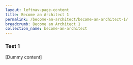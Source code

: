 ```yaml
---
layout: leftnav-page-content
title: Become an Architect 1
permalink: /become-an-architect/become-an-architect-1/
breadcrumb: Become an Architect 1
collection_name: become-an-architect
---
```


### **Test 1**

[Dummy content]